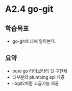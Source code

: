 # A2.4 go-git

## 학습목표
- go-git에 대해 알아본다.

## 요약
- pure go 라이브러리 깃 구현체
- 대부분의 plumbing api 제공
- libgit2처럼 고급기능 제공
